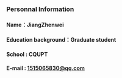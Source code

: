 ### Personnal Information
#### Name：JiangZhenwei
#### Education background：Graduate student
#### School : CQUPT
#### E-mail : 1515065830@qq.com

